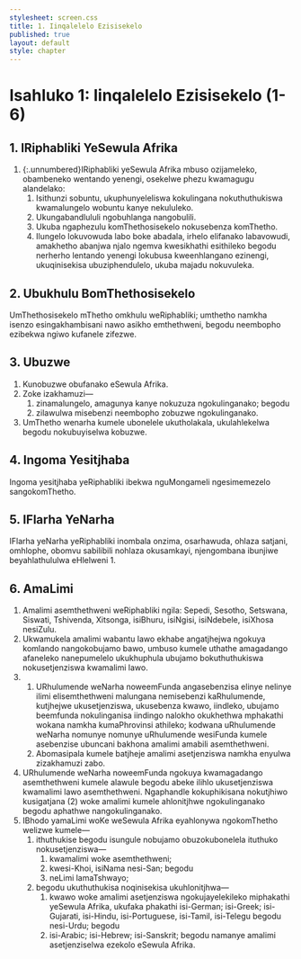 ```yaml
---
stylesheet: screen.css
title: 1. Iinqalelelo Ezisisekelo
published: true
layout: default
style: chapter
---
```


# Isahluko 1: Iinqalelelo Ezisisekelo (1-6)

## 1. IRiphabliki YeSewula Afrika

1.	{:.unnumbered}IRiphabliki yeSewula Afrika mbuso ozijameleko, obambeneko wentando yenengi, osekelwe phezu kwamagugu alandelako:
    1.	Isithunzi sobuntu, ukuphunyeleliswa kokulingana nokuthuthukiswa kwamalungelo wobuntu kanye nekululeko.
    1.	Ukungabandlululi ngobuhlanga nangobulili.
    1.	Ukuba ngaphezulu komThethosisekelo nokusebenza komThetho.
    1.	Ilungelo lokuvowuda labo boke abadala, irhelo elifanako labavowudi, amakhetho abanjwa njalo ngemva kwesikhathi esithileko begodu nerherho lentando yenengi lokubusa kweenhlangano ezinengi, ukuqinisekisa ubuziphendulelo, ukuba majadu nokuvuleka.

## 2. Ubukhulu BomThethosisekelo

UmThethosisekelo mThetho omkhulu weRiphabliki; umthetho namkha isenzo esingakhambisani nawo asikho emthethweni, begodu neembopho ezibekwa ngiwo kufanele zifezwe.

## 3. Ubuzwe

1.	Kunobuzwe obufanako eSewula Afrika.
2.	Zoke izakhamuzi—
    1.	zinamalungelo, amagunya kanye nokuzuza ngokulinganako; begodu 
    1.	zilawulwa misebenzi neembopho zobuzwe ngokulinganako.
3.	UmThetho wenarha kumele ubonelele ukutholakala, ukulahlekelwa begodu nokubuyiselwa kobuzwe.

## 4. Ingoma Yesitjhaba

Ingoma yesitjhaba yeRiphabliki ibekwa nguMongameli ngesimemezelo sangokomThetho.

## 5. IFlarha YeNarha

IFlarha yeNarha yeRiphabliki inombala onzima, osarhawuda, ohlaza satjani, omhlophe, obomvu sabilibili nohlaza okusamkayi, njengombana ibunjiwe beyahlathululwa eHlelweni 1.

## 6. AmaLimi

1.	Amalimi asemthethweni weRiphabliki ngila: Sepedi, Sesotho, Setswana, Siswati, Tshivenda, Xitsonga, isiBhuru, isiNgisi, isiNdebele, isiXhosa nesiZulu.
2.	Ukwamukela amalimi wabantu lawo ekhabe angatjhejwa ngokuya komlando nangokobujamo bawo, umbuso kumele uthathe amagadango afaneleko nanepumelelo ukukhuphula ubujamo bokuthuthukiswa nokusetjenziswa kwamalimi lawo.
3.	
    1.	URhulumende weNarha noweemFunda angasebenzisa elinye nelinye ilimi elisemthethweni malungana nemisebenzi kaRhulumende, kutjhejwe ukusetjenziswa, ukusebenza kwawo, iindleko, ubujamo beemfunda nokulinganisa iindingo nalokho okukhethwa mphakathi wokana namkha kumaPhrovinsi athileko; kodwana uRhulumende weNarha nomunye nomunye uRhulumende wesiFunda kumele asebenzise ubuncani bakhona amalimi amabili asemthethweni.
    1.	Abomasipala kumele batjheje amalimi asetjenziswa namkha enyulwa zizakhamuzi zabo.
4.	URhulumende weNarha noweemFunda ngokuya kwamagadango asemthethweni kumele alawule begodu abeke ilihlo ukusetjenziswa kwamalimi lawo asemthethweni. Ngaphandle kokuphikisana nokutjhiwo kusigatjana (2) woke amalimi kumele ahlonitjhwe ngokulinganako begodu aphathwe nangokulinganako.
5.	IBhodo yamaLimi woKe weSewula Afrika eyahlonywa ngokomThetho welizwe kumele—
    1.	ithuthukise begodu isungule nobujamo obuzokubonelela ituthuko nokusetjenziswa—
        1.	kwamalimi woke asemthethweni;
        1.	kwesi-Khoi, isiNama nesi-San; begodu 
        1.	neLimi lamaTshwayo; 
	1.	begodu ukuthuthukisa noqinisekisa ukuhlonitjhwa—
        1.	kwawo woke amalimi asetjenziswa ngokujayelekileko miphakathi yeSewula Afrika, ukufaka phakathi isi-German; isi-Greek; isi-Gujarati, isi-Hindu, isi-Portuguese, isi-Tamil, isi-Telegu begodu nesi-Urdu;  begodu
        1.	isi-Arabic; isi-Hebrew; isi-Sanskrit; begodu namanye amalimi asetjenziselwa ezekolo eSewula Afrika.
